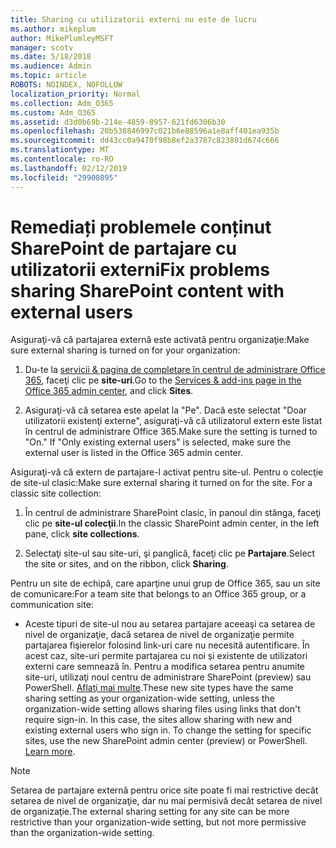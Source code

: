 ```yaml
---
title: Sharing cu utilizatorii externi nu este de lucru
ms.author: mikeplum
author: MikePlumleyMSFT
manager: scotv
ms.date: 5/18/2018
ms.audience: Admin
ms.topic: article
ROBOTS: NOINDEX, NOFOLLOW
localization_priority: Normal
ms.collection: Adm_O365
ms.custom: Adm_O365
ms.assetid: d3d0b69b-214e-4859-8957-621fd6306b30
ms.openlocfilehash: 20b538846997c021b6e88596a1e8aff401ea935b
ms.sourcegitcommit: dd43cc0a9470f98b8ef2a3787c823801d674c666
ms.translationtype: MT
ms.contentlocale: ro-RO
ms.lasthandoff: 02/12/2019
ms.locfileid: "29900895"
---
```

# <a name="fix-problems-sharing-sharepoint-content-with-external-users"></a><span data-ttu-id="e4088-102">Remediați problemele conținut SharePoint de partajare cu utilizatorii externi</span><span class="sxs-lookup"><span data-stu-id="e4088-102">Fix problems sharing SharePoint content with external users</span></span>

<span data-ttu-id="e4088-103">Asiguraţi-vă că partajarea externă este activată pentru organizaţie:</span><span class="sxs-lookup"><span data-stu-id="e4088-103">Make sure external sharing is turned on for your organization:</span></span>
  
1. <span data-ttu-id="e4088-104">Du-te la [servicii &amp; pagina de completare în centrul de administrare Office 365](https://portal.office.com/adminportal/home#/Settings/ServicesAndAddIns), faceţi clic pe **site-uri**.</span><span class="sxs-lookup"><span data-stu-id="e4088-104">Go to the [Services &amp; add-ins page in the Office 365 admin center](https://portal.office.com/adminportal/home#/Settings/ServicesAndAddIns), and click **Sites**.</span></span>
    
2. <span data-ttu-id="e4088-p101">Asiguraţi-vă că setarea este apelat la "Pe". Dacă este selectat "Doar utilizatorii existenţi externe", asiguraţi-vă că utilizatorul extern este listat în centrul de administrare Office 365.</span><span class="sxs-lookup"><span data-stu-id="e4088-p101">Make sure the setting is turned to "On." If "Only existing external users" is selected, make sure the external user is listed in the Office 365 admin center.</span></span>
    
<span data-ttu-id="e4088-p102">Asiguraţi-vă că extern de partajare-l activat pentru site-ul. Pentru o colecţie de site-ul clasic:</span><span class="sxs-lookup"><span data-stu-id="e4088-p102">Make sure external sharing it turned on for the site. For a classic site collection:</span></span>
  
1. <span data-ttu-id="e4088-109">În centrul de administrare SharePoint clasic, în panoul din stânga, faceţi clic pe **site-ul colecţii**.</span><span class="sxs-lookup"><span data-stu-id="e4088-109">In the classic SharePoint admin center, in the left pane, click **site collections**.</span></span>
    
2. <span data-ttu-id="e4088-110">Selectaţi site-ul sau site-uri, şi panglică, faceţi clic pe **Partajare**.</span><span class="sxs-lookup"><span data-stu-id="e4088-110">Select the site or sites, and on the ribbon, click **Sharing**.</span></span>
    
<span data-ttu-id="e4088-111">Pentru un site de echipă, care aparţine unui grup de Office 365, sau un site de comunicare:</span><span class="sxs-lookup"><span data-stu-id="e4088-111">For a team site that belongs to an Office 365 group, or a communication site:</span></span>
  
- <span data-ttu-id="e4088-p103">Aceste tipuri de site-ul nou au setarea partajare aceeaşi ca setarea de nivel de organizaţie, dacă setarea de nivel de organizaţie permite partajarea fişierelor folosind link-uri care nu necesită autentificare. În acest caz, site-uri permite partajarea cu noi și existente de utilizatori externi care semnează în. Pentru a modifica setarea pentru anumite site-uri, utilizaţi noul centru de administrare SharePoint (preview) sau PowerShell. [Aflaţi mai multe](https://go.microsoft.com/fwlink/?linkid=871863).</span><span class="sxs-lookup"><span data-stu-id="e4088-p103">These new site types have the same sharing setting as your organization-wide setting, unless the organization-wide setting allows sharing files using links that don't require sign-in. In this case, the sites allow sharing with new and existing external users who sign in. To change the setting for specific sites, use the new SharePoint admin center (preview) or PowerShell. [Learn more](https://go.microsoft.com/fwlink/?linkid=871863).</span></span>
    
> [!NOTE]
> <span data-ttu-id="e4088-116">Setarea de partajare externă pentru orice site poate fi mai restrictive decât setarea de nivel de organizaţie, dar nu mai permisivă decât setarea de nivel de organizaţie.</span><span class="sxs-lookup"><span data-stu-id="e4088-116">The external sharing setting for any site can be more restrictive than your organization-wide setting, but not more permissive than the organization-wide setting.</span></span> 
  


